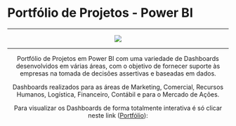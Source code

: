 # **Portfólio de Projetos - Power BI**

---

<center>
<img src="https://github.com/jaquessonoliveira/ebac-course-utils/blob/main/Imagem%20Portf%C3%B3lio%202.png?raw=true">
    
---
  
Portfólio de Projetos em Power BI com uma variedade de Dashboards desenvolvidos em várias áreas, com o objetivo de fornecer suporte às empresas na tomada de decisões assertivas e baseadas em dados.

Dashboards realizados para as áreas de Marketing, Comercial, Recursos Humanos, Logística, Financeiro, Contábil e para o Mercado de Ações.

Para visualizar os Dashboards de forma totalmente interativa é só clicar neste link ([Portfólio](https://sites.google.com/view/portfoliojaquesson/)):
